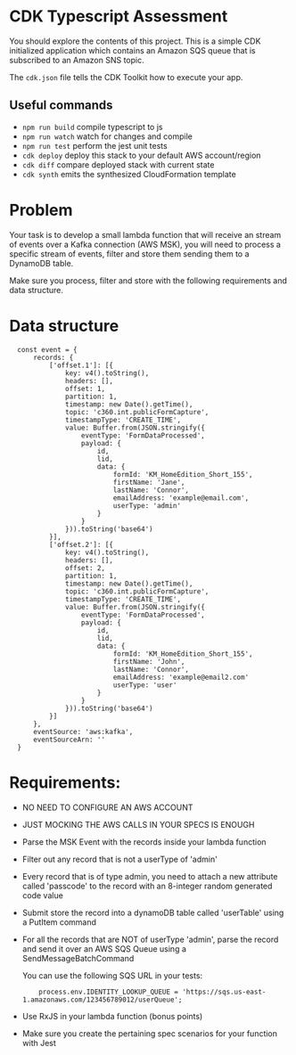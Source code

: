 # CDK Typescript Assessment

You should explore the contents of this project. This is a simple CDK
initialized application which contains an Amazon SQS queue that is subscribed to an Amazon SNS topic.

The `cdk.json` file tells the CDK Toolkit how to execute your app.

## Useful commands

* `npm run build`   compile typescript to js
* `npm run watch`   watch for changes and compile
* `npm run test`    perform the jest unit tests
* `cdk deploy`      deploy this stack to your default AWS account/region
* `cdk diff`        compare deployed stack with current state
* `cdk synth`       emits the synthesized CloudFormation template

# Problem

Your task is to develop a small lambda function that will receive an stream of
events over a Kafka connection (AWS MSK), you will need to process a specific stream of
events, filter and store them sending them to a DynamoDB table.

Make sure you process, filter and store with the following requirements and data
structure.

# Data structure

```
  const event = {
      records: {
          ['offset.1']: [{
              key: v4().toString(),
              headers: [],
              offset: 1,
              partition: 1,
              timestamp: new Date().getTime(),
              topic: 'c360.int.publicFormCapture',
              timestampType: 'CREATE_TIME',
              value: Buffer.from(JSON.stringify({
                  eventType: 'FormDataProcessed',
                  payload: {
                      id,
                      lid,
                      data: {
                          formId: 'KM_HomeEdition_Short_155',
                          firstName: 'Jane',
                          lastName: 'Connor',
                          emailAddress: 'example@email.com',
                          userType: 'admin'
                      }
                  }
              })).toString('base64')
          }],
          ['offset.2']: [{
              key: v4().toString(),
              headers: [],
              offset: 2,
              partition: 1,
              timestamp: new Date().getTime(),
              topic: 'c360.int.publicFormCapture',
              timestampType: 'CREATE_TIME',
              value: Buffer.from(JSON.stringify({
                  eventType: 'FormDataProcessed',
                  payload: {
                      id,
                      lid,
                      data: {
                          formId: 'KM_HomeEdition_Short_155',
                          firstName: 'John',
                          lastName: 'Connor',
                          emailAddress: 'example@email2.com'
                          userType: 'user'
                      }
                  }
              })).toString('base64')
          }]
      },
      eventSource: 'aws:kafka',
      eventSourceArn: ''
  }
```

# Requirements:

- NO NEED TO CONFIGURE AN AWS ACCOUNT
- JUST MOCKING THE AWS CALLS IN YOUR SPECS IS ENOUGH

- Parse the MSK Event with the records inside your lambda function
- Filter out any record that is not a userType of 'admin'
- Every record that is of type admin, you need to attach a new attribute called
  'passcode' to the record with an 8-integer random generated code value
- Submit store the record into a dynamoDB table called 'userTable' using
  a PutItem command

- For all the records that are NOT of userType 'admin', parse the record and
  send it over an AWS SQS Queue using a SendMessageBatchCommand

  You can use the following SQS URL in your tests:
  ```
      process.env.IDENTITY_LOOKUP_QUEUE = 'https://sqs.us-east-1.amazonaws.com/123456789012/userQueue';
  ```

- Use RxJS in your lambda function (bonus points)
- Make sure you create the pertaining spec scenarios for your function with Jest
